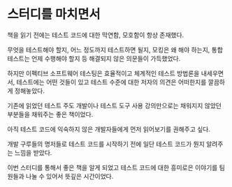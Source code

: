 # 스터디를 마치면서

책을 읽기 전에는 테스트 코드에 대한 막연함, 모호함이 항상 존재했다.

무엇을 테스트해야 할지, 어느 정도까지 테스트하면 될지, 모킹은 왜 해야 하는지, 통합 테스트는 언제 수행해야 할지 등 해결되지 않은 의문들이 가득했었다.

하지만 이펙티브 소프트웨어 테스팅은 효율적이고 체계적인 테스트 방법론을 내세우면서, 테스트에는 어떤 것들이 있고 테스트 수준에 대한 저자의 의견은 어떠한지를 깔끔하게 정해놓았다.

기존에 읽었던 테스트 주도 개발이나 테스트 도구 사용 강의만으로는 채워지지 않았던 부분들을 채워주는 좋은 책이었다.

아직 테스트 코드에 익숙하지 않은 개발자들에게 먼저 읽어보기를 권해주고 싶다.

개발 구루들의 명저들로 테스트 코드를 시작하기 전에 일단 테스트 코드가 뭔지 알려주는 느낌을 받았다.

이번 스터디를 통해서 좋은 책을 알게 되었고 테스트 코드에 대한 흥미로은 이야기를 팀원들과 나눌 수 있어서 뜻깊은 시간이었다. 